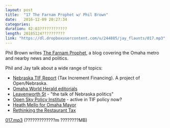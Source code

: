 ```yaml
---
layout: post
title:  "17 The Farnam Prophet w/ Phil Brown"
date:   2016-12-09 20:27:34
categories: 
duration: 42:03????????????
length: 20185124??????????
link: "https://dl.dropboxusercontent.com/u/244885/jay_flaunts/017.mp3"
---
```


Phil Brown writes [The Farnam Prophet](https://medium.com/the-farnam-prophet), 
a blog covering the Omaha metro and nearby news and politics.

Phil and Jay talk about a wide range of topics:

* [Nebraska TIF Report](http://opennebraska.github.io/pri-tif/) (Tax Increment Financing). A project of Open/Nebraska.
* [Omaha World Herald editorials](http://www.omaha.com/opinion/editorials/)
* [Leavenworth St](http://leavenworthst.com/) - "the talk of Nebraska politics"
* [Open Sky Policy Institute](http://www.openskypolicy.org/) - active in TIF policy now?
* [Heath Mello for Omaha Mayor](https://heathmello.com/)
* [Rethinking the Restaurant Tax](https://medium.com/the-farnam-prophet/rethinking-the-restaurant-tax-d17fa29d98f3#.3bd64jk1w)

<a href="{{site.dropbox_url}}/017.mp3" target="_blank">017.mp3</a> (?????????????m ????????MB) 
